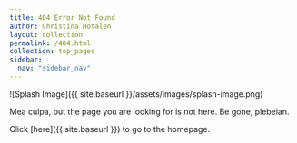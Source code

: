 ```yaml
---
title: 404 Error Not Found
author: Christina Hotalen
layout: collection
permalink: /404.html
collection: top_pages
sidebar:
  nav: "sidebar_nav"
---
```


![Splash Image]({{ site.baseurl }}/assets/images/splash-image.png)

Mea culpa, but the page you are looking for is not here. Be gone, plebeian.

Click [here]({{ site.baseurl }}) to go to the homepage.
